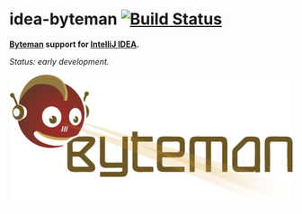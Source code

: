 idea-byteman [![Build Status](https://buildhive.cloudbees.com/job/nicoulaj/job/idea-byteman/badge/icon)](https://buildhive.cloudbees.com/job/nicoulaj/job/idea-byteman)
============

**[Byteman](http://www.jboss.org/byteman) support for [IntelliJ IDEA](http://www.jetbrains.com/idea).**

*Status: early development.*

![Byteman](https://github.com/nicoulaj/idea-byteman/raw/assets/byteman_logo_600px.png)
